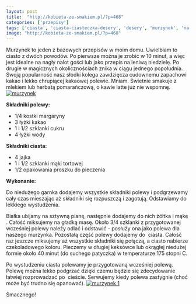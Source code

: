 ```yaml
---
layout: post
title:  "http://kobieta-ze-smakiem.pl/?p=468"
categories: ['przepisy']
tags: ['ciasta', 'ciasta-ciasteczka-desery', 'desery', 'murzynek', 'na-slodko', 'przepisy']
image: "http://kobieta-ze-smakiem.pl/?p=468"
---
```

Murzynek to jeden z bazowych przepisów w moim domu. Uwielbiam to ciasto z dwóch powodów. Po pierwsze można je zrobić w 10 minut, a więc jest idealne na nagły nalot gości lub jako przepis na leniwą niedzielę. Po drugie w magicznych okolicznościach znika w ciągu jednego popołudnia. Swoją popularność nasz słodki kolega zawdzięcza cudownemu zapachowi kakao i lekko chrupiącej kakaowej polewie. Mniam. Świetnie smakuje z mlekiem lub herbatą pomarańczową, o kawie latte już nie wspomnę.
[![murzynek](http://kobieta-ze-smakiem.pl/wp-content/uploads/2015/02/murzynek-222x300.jpg)](http://kobieta-ze-smakiem.pl/wp-content/uploads/2015/02/murzynek.jpg)



**Składniki polewy:**
* 1/4 kostki margaryny
* 3 łyżki kakao
* 1 i 1/2 szklanki cukru
* 4 łyżki wody


**Składniki ciasta:**
* 4 jajka
* 1 i 1/2 szklanki mąki tortowej
* 1/2 opakowania proszku do pieczenia


**Wykonanie:**

Do niedużego garnka dodajemy wszystkie składniki polewy i podgrzewamy cały czas mieszając aż składniki się rozpuszczą i zagotują. Odstawiamy do lekkiego wystudzenia.

Białka ubijamy na sztywną pianę, następnie dodajemy do nich żółtka i mąkę . Całość miksujemy na gładką masę. Około 3/4 szklanki z przygotowanej wcześniej polewy należy odlać i odstawić - posłuży ona jako polewa dla naszego murzynka. Pozostałą część polewy dodajemy do  ciasta. Całość raz jeszcze miksujemy aż wszystkie składniki się połączą, a ciasto nabierze czekoladowego koloru. Pieczemy w długiej keksówce lub okrągłej niedużej formie około 40 minut (do suchego patyczka) w temperaturze 175 stopni C.

Po wystudzeniu ciasta polewamy je przygotowaną wcześniej polewą. Polewę można lekko podgrzać dzięki czemu będzie się zdecydowanie łatwiej rozprowadzać po  cieście. Serwujemy kiedy polewa zastygnie (choć może być trudno się opanować).
[![murzynek 1](http://kobieta-ze-smakiem.pl/wp-content/uploads/2015/02/murzynek-1-300x222.jpg)](http://kobieta-ze-smakiem.pl/wp-content/uploads/2015/02/murzynek-1.jpg)


Smacznego!
    